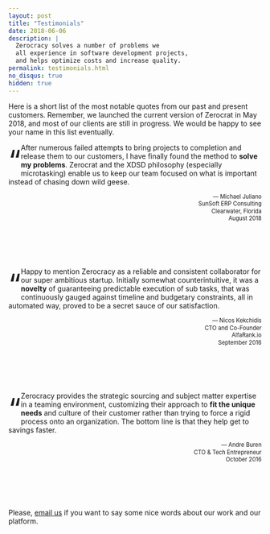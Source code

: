 ```yaml
---
layout: post
title: "Testimonials"
date: 2018-06-06
description: |
  Zerocracy solves a number of problems we
  all experience in software development projects,
  and helps optimize costs and increase quality.
permalink: testimonials.html
no_disqus: true
hidden: true
---
```


<style>
.quote:before {
  float: left;
  font-size: 4em;
  content: "“";
}
.author {
  text-align: right;
  margin-top: 0;
  font-size: .8em;
  line-height: 1.3em;
  margin-bottom: 8em;
}
.author:before {
  content: "—";
}
</style>

Here is a short list of the most notable quotes from our
past and present customers. Remember, we launched the current
version of Zerocrat in May 2018, and most of our clients
are still in progress. We would be happy to see your name
in this list eventually.

<span class="quote"></span>
After numerous failed attempts to bring
projects to completion and release them to
our customers, I have finally found the
method to **solve my problems**. Zerocrat and
the XDSD philosophy (especially
microtasking) enable us to keep our team
focused on what is important instead of
chasing down wild geese.

<p class="author">
Michael Juliano<br/>
SunSoft ERP Consulting<br/>
Clearwater, Florida<br/>
August 2018
</p>

<span class="quote"></span>
Happy to mention Zerocracy as a reliable and consistent collaborator
for our super ambitious startup. Initially somewhat counterintuitive,
it was a **novelty** of guaranteeing predictable execution of sub tasks,
that was continuously gauged against timeline and budgetary constraints,
all in automated way, proved to be a secret sauce of our satisfaction.

<p class="author">
Nicos Kekchidis<br/>
CTO and Co-Founder<br/>
AlfaRank.io<br/>
September 2016
</p>

<span class="quote"></span>
Zerocracy provides the strategic sourcing and subject matter expertise
in a teaming environment, customizing their approach to
**fit the unique needs** and culture of their customer rather than trying to force
a rigid process onto an organization. The bottom line is that they
help get to savings faster.

<p class="author">
Andre Buren<br/>
CTO &amp; Tech Entrepreneur<br/>
October 2016
</p>

Please, [email us](mailto:testimonial@zerocracy.com) if you want to say some nice words about our
work and our platform.
